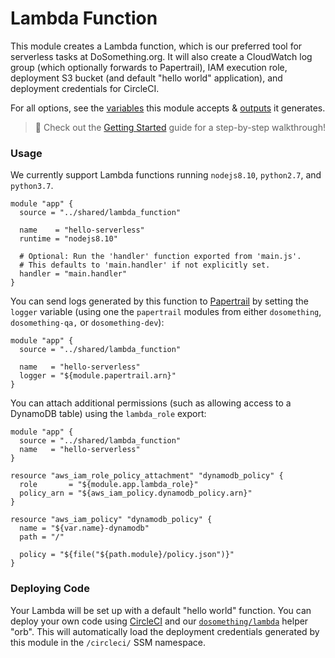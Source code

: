 # Lambda Function

This module creates a Lambda function, which is our preferred tool for serverless tasks at DoSomething.org. It will also create a CloudWatch log group (which optionally forwards to Papertrail), IAM execution role, deployment S3 bucket (and default "hello world" application), and deployment credentials for CircleCI.

For all options, see the [variables](https://github.com/DoSomething/infrastructure/blob/master/shared/lambda_function/variables.tf) this module accepts & [outputs](https://github.com/DoSomething/infrastructure/blob/master/shared/lambda_function/outputs.tf) it generates.

> :wave: Check out the [Getting Started](https://github.com/DoSomething/infrastructure/blob/master/docs/serverless-guide.md) guide for a step-by-step walkthrough!

### Usage

We currently support Lambda functions running `nodejs8.10`, `python2.7`, and `python3.7`.

```hcl
module "app" {
  source = "../shared/lambda_function"

  name    = "hello-serverless"
  runtime = "nodejs8.10"

  # Optional: Run the 'handler' function exported from 'main.js'.
  # This defaults to 'main.handler' if not explicitly set.
  handler = "main.handler"
}
```

You can send logs generated by this function to [Papertrail](https://github.com/DoSomething/communal-docs/blob/master/Monitoring/papertrail.md) by setting the `logger` variable (using one the `papertrail` modules from either `dosomething`, `dosomething-qa,` or `dosomething-dev`):

```hcl
module "app" {
  source = "../shared/lambda_function"

  name   = "hello-serverless"
  logger = "${module.papertrail.arn}"
}
```

You can attach additional permissions (such as allowing access to a DynamoDB table) using the `lambda_role` export:

```hcl
module "app" {
  source = "../shared/lambda_function"
  name   = "hello-serverless"
}

resource "aws_iam_role_policy_attachment" "dynamodb_policy" {
  role       = "${module.app.lambda_role}"
  policy_arn = "${aws_iam_policy.dynamodb_policy.arn}"
}

resource "aws_iam_policy" "dynamodb_policy" {
  name = "${var.name}-dynamodb"
  path = "/"

  policy = "${file("${path.module}/policy.json")}"
}
```

### Deploying Code

Your Lambda will be set up with a default "hello world" function. You can deploy your own code using [CircleCI](https://circleci.com) and our [`dosomething/lambda`](https://github.com/DoSomething/lambda-orb) helper "orb". This will automatically load the deployment credentials generated by this module in the `/circleci/` SSM namespace.
